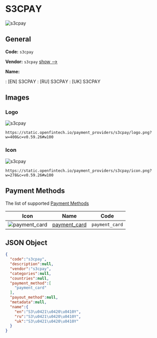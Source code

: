 
# S3СРАY 
![s3cpay](https://static.openfintech.io/payment_providers/s3cpay/logo.png?w=400&c=v0.59.26#w100)  

## General 
 
**Code:** `s3cpay` 
 
**Vendor:** `s3cpay` [show -->](/vendors/s3cpay/) 
 
**Name:** 
 
:	[EN] S3СРАY 
:	[RU] S3СРАY 
:	[UK] S3СРАY 
 

## Images 

### Logo 
 
![s3cpay](https://static.openfintech.io/payment_providers/s3cpay/logo.png?w=400&c=v0.59.26#w100)  

```
https://static.openfintech.io/payment_providers/s3cpay/logo.png?w=400&c=v0.59.26#w100
```  

### Icon 
 
![s3cpay](https://static.openfintech.io/payment_providers/s3cpay/icon.png?w=278&c=v0.59.26#w100)  

```
https://static.openfintech.io/payment_providers/s3cpay/icon.png?w=278&c=v0.59.26#w100
```  

## Payment Methods 
 
The list of supported [Payment Methods](/payment-methods/) 

|Icon|Name|Code| 
|:---:|:---:|:---:| 
|![payment_card](https://static.openfintech.io/payment_methods/payment_card/icon.svg?w=278&c=v0.59.26#w100) |[payment_card](/payment-methods/payment_card/)|`payment_card`| 
 

## JSON Object 

```json
{
  "code":"s3cpay",
  "description":null,
  "vendor":"s3cpay",
  "categories":null,
  "countries":null,
  "payment_method":[
    "payment_card"
  ],
  "payout_method":null,
  "metadata":null,
  "name":{
    "en":"S3\u0421\u0420\u0410Y",
    "ru":"S3\u0421\u0420\u0410Y",
    "uk":"S3\u0421\u0420\u0410Y"
  }
}
```  

